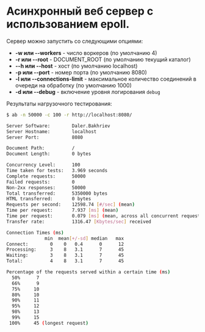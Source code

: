 # Асинхронный веб сервер с использованием epoll.

Сервер можно запустить со следующими опциями:
- **-w или --workers** - число воркеров (по умолчанию 4)
- **-r или --root** - DOCUMENT_ROOT (по умолчанию текущий каталог)
- **--h или --host** - хост (по умолчанию localhost)
- **-p или --port** - номер порта (по умолчанию 8080)
- **-l или --connections-limit** - максимальное количество соединений в очереди на обработку (по умолчанию 1000)
- **-d или --debug** - включение уровня логирования `debug`


Результаты нагрузочного тестирования:
```sh
$ ab -n 50000 -c 100 -r http://localhost:8080/

Server Software:        Daler.Bakhriev
Server Hostname:        localhost
Server Port:            8080

Document Path:          /
Document Length:        0 bytes

Concurrency Level:      100
Time taken for tests:   3.969 seconds
Complete requests:      50000
Failed requests:        0
Non-2xx responses:      50000
Total transferred:      5350000 bytes
HTML transferred:       0 bytes
Requests per second:    12598.74 [#/sec] (mean)
Time per request:       7.937 [ms] (mean)
Time per request:       0.079 [ms] (mean, across all concurrent requests)
Transfer rate:          1316.47 [Kbytes/sec] received

Connection Times (ms)
              min  mean[+/-sd] median   max
Connect:        0    0   0.4      0      12
Processing:     3    8   3.1      7      45
Waiting:        3    8   3.1      7      45
Total:          4    8   3.1      7      45

Percentage of the requests served within a certain time (ms)
  50%      7
  66%      9
  75%     10
  80%     10
  90%     11
  95%     12
  98%     13
  99%     15
 100%     45 (longest request)

